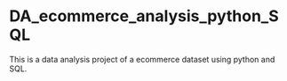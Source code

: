 # DA_ecommerce_analysis_python_SQL
This is a data analysis project of a ecommerce dataset using python and SQL.
